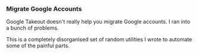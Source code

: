 ### Migrate Google Accounts

Google Takeout doesn't really help you migrate Google accounts. I ran into a bunch of problems. 

This is a completely disorganised set of random utilities I wrote to automate some of the painful parts.
